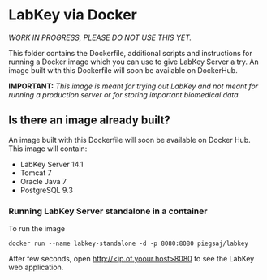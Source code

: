 LabKey via Docker
=================

*WORK IN PROGRESS, PLEASE DO NOT USE THIS YET.*

This folder contains the Dockerfile, additional scripts and instructions for running a Docker image which you can use to give LabKey Server a try. An image built with this Dockerfile will soon be available on DockerHub.

**IMPORTANT:** *This image is meant for trying out LabKey and not meant for running a production server or for storing important biomedical data.*

## Is there an image already built? 

An image built with this Dockerfile will soon be available on Docker Hub. This image will contain: 

* LabKey Server 14.1 
* Tomcat 7
* Oracle Java 7
* PostgreSQL 9.3 

### Running LabKey Server standalone in a container

To run the image 

    docker run --name labkey-standalone -d -p 8080:8080 piegsaj/labkey

After few seconds, open [http://&lt;ip.of.yoour.host&gt;8080](http://<ip.of.your.host>:8080) to see the LabKey web application.
